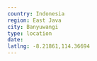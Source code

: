 ```yaml
---
country: Indonesia
region: East Java
city: Banyuwangi
type: location
date:
latlng: -8.21861,114.36694
---
```

